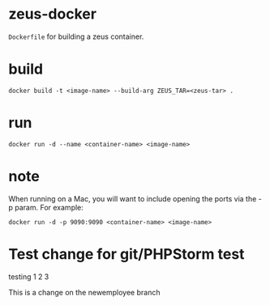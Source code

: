 # zeus-docker
`Dockerfile` for building a zeus container.

# build
`docker build -t <image-name> --build-arg ZEUS_TAR=<zeus-tar> .`

# run
`docker run -d --name <container-name> <image-name>`

# note
When running on a Mac, you will want to include opening the ports via the -p param. For example:

`docker run -d -p 9090:9090 <container-name> <image-name>`

# Test change for git/PHPStorm test
testing 1 2 3

This is a change on the newemployee branch